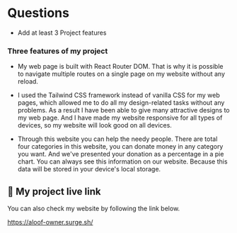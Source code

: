 
# Questions
- Add at least 3 Project features

### Three features of my project

- My web page is built with React Router DOM. That is why it is possible to navigate multiple routes on a single page on my website without any reload.

- I used the Tailwind CSS framework instead of vanilla CSS for my web pages, which allowed me to do all my design-related tasks without any problems. As a result I have been able to give many attractive designs to my web page. And  I have made my website responsive for all types of devices, so my website will look good on all devices.

- Through this website you can help the needy people. There are total four categories in this website, you can donate money in any category you want. And we've presented your donation as a percentage in a pie chart. You can always see this information on our website. Because this data will be stored in your device's local storage.

## 🔗 My project live link
You can also check my website by following the link below.

https://aloof-owner.surge.sh/